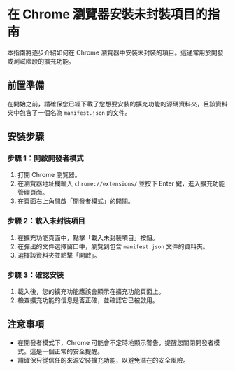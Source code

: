 # 在 Chrome 瀏覽器安裝未封裝項目的指南

本指南將逐步介紹如何在 Chrome 瀏覽器中安裝未封裝的項目。這通常用於開發或測試階段的擴充功能。

## 前置準備

在開始之前，請確保您已經下載了您想要安裝的擴充功能的源碼資料夾，且該資料夾中包含了一個名為 `manifest.json` 的文件。

## 安裝步驟

### 步驟 1：開啟開發者模式

1. 打開 Chrome 瀏覽器。
2. 在瀏覽器地址欄輸入 `chrome://extensions/` 並按下 Enter 鍵，進入擴充功能管理頁面。
3. 在頁面右上角開啟「開發者模式」的開關。

### 步驟 2：載入未封裝項目

1. 在擴充功能頁面中，點擊「載入未封裝項目」按鈕。
2. 在彈出的文件選擇窗口中，瀏覽到包含 `manifest.json` 文件的資料夾。
3. 選擇該資料夾並點擊「開啟」。

### 步驟 3：確認安裝

1. 載入後，您的擴充功能應該會顯示在擴充功能頁面上。
2. 檢查擴充功能的信息是否正確，並確認它已被啟用。

## 注意事項

- 在開發者模式下，Chrome 可能會不定時地顯示警告，提醒您關閉開發者模式。這是一個正常的安全提醒。
- 請確保只從信任的來源安裝擴充功能，以避免潛在的安全風險。
